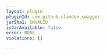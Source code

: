 ```yaml
---
layout: plugin
pluginId: com.github.slamdev.swagger
jarSha1: INVALID
isJarAvailable: false
error: NONE
violations: []

---
```

